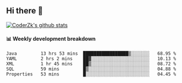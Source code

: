 ## Hi there 👋

[![CoderZk's github stats](https://github-readme-stats.vercel.app/api?username=zhoukuo123&show_icons=true&count_private=true)](https://github.com/anuraghazra/github-readme-stats)

#### :bar_chart: Weekly development breakdown

<!--START_SECTION:waka-->
```text
Java         13 hrs 53 mins  █████████████████▒░░░░░░░   68.95 % 
YAML         2 hrs 2 mins    ██▓░░░░░░░░░░░░░░░░░░░░░░   10.13 % 
XML          1 hr 45 mins    ██▒░░░░░░░░░░░░░░░░░░░░░░   08.72 % 
SQL          59 mins         █▒░░░░░░░░░░░░░░░░░░░░░░░   04.88 % 
Properties   53 mins         █░░░░░░░░░░░░░░░░░░░░░░░░   04.45 % 
```
<!--END_SECTION:waka-->
